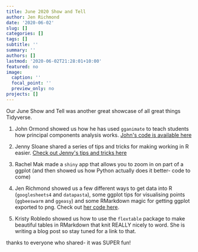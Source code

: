 ```yaml
---
title: June 2020 Show and Tell
author: Jen Richmond
date: '2020-06-02'
slug: []
categories: []
tags: []
subtitle: ''
summary: ''
authors: []
lastmod: '2020-06-02T21:28:01+10:00'
featured: no
image:
  caption: ''
  focal_point: ''
  preview_only: no
projects: []
---
```


Our June Show and Tell was another great showcase of all great things Tidyverse. 

1. John Ormond showed us how he has used `gganimate` to teach students how principal components analysis works. [John's code is available here](https://rpubs.com/jormerod/594859)

2. Jenny Sloane shared a series of tips and tricks for making working in R easier. [Check out Jenny's tips and tricks here](http://rpubs.com/jsloane/623159) 

3. Rachel Mak made a `shiny` app that allows you to zoom in on part of a ggplot (and then showed us how Python actually does it better- code to come)

4. Jen Richmond showed us a few different ways to get data into R (`googlesheets4` and `datapasta`), some ggplot tips for visualising points (`ggbeeswarm` and `ggeasy`) and some RMarkdown magic for getting ggplot exported to png. Check out [her code here](https://rpubs.com/jenrichmond/st_ggplot).

5. Kristy Robledo showed us how to use the `flextable` package to make beautiful tables in RMarkdown that knit REALLY nicely to word. She is writing a blog post so stay tuned for a link to that. 

thanks to everyone who shared- it was SUPER fun!


